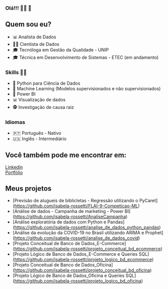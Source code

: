 ### Olá!!! 👩‍💻 👋 

## Quem sou eu? 

* 📊 Analista de Dados 
* 👩‍💻 Cientista de Dados
* 🎓 Tecnóloga em Gestão da Qualidade - UNIP
* 🎓 Técnica em Desenvolvimento de Sistemas - ETEC (em andamento)

### Skills 👩‍💻

* 🐍 Python para Ciência de Dados
* 🔮 Machine Learning (Modelos supervisionados e não supervisionados)
* 🧮 Power BI
* 📊 Visualização de dados
* 🕵️‍ Investigação de causa raiz

### Idiomas
* 🇵🇹 Português - Nativo
* 🇺🇸 Inglês - Intermediário
 
## Você também pode me encontrar em:
[Linkedin]( https://www.linkedin.com/in/isabelarossetti/)<br />
[Portfólio](https://sites.google.com/view/portfolio-isabela-rossetti/p%C3%A1gina-inicial)

## Meus projetos

* [Previsão de alugueis de biblicletas - Regressão utilizando o PyCaret] (https://github.com/isabela-rossetti/FLAI-9-Competicao-ML)
* [Análise de dados - Campanha de marketing - Power BI] (https://github.com/isabela-rossetti/AnaliseCampanha)
* [Análise exploratória de dados com Python e Pandas] (https://github.com/isabela-rossetti/analise_de_dados_python_pandas)
* [Análise da evolução da COVID-19 no Brasil utilizando ARIMA e Prophet] (https://github.com/isabela-rossetti/analise_de_dados_covid)
* [Projeto Conceitual de Banco de Dados_E-Commerce] (https://github.com/isabela-rossetti/projeto_conceitual_bd_ecommerce)
* [Projeto Lógico de Banco de Dados_E-Commerce e Queries SQL] (https://github.com/isabela-rossetti/projeto_logico_bd_ecommerce)
* [Projeto Conceitual de Banco de Dados_Oficina] (https://github.com/isabela-rossetti/projeto_conceitual_bd_oficina)
* [Projeto Lógico de Banco de Dados_Oficina e Queries SQL] (https://github.com/isabela-rossetti/projeto_logico_bd_oficina)
